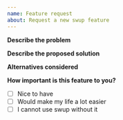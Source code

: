 ```yaml
---
name: Feature request
about: Request a new swup feature
---
```


<!--
Thanks for taking the time to request a new feature!
-->

**Describe the problem**

<!--
A clear and concise description of the problem this feature would solve.
-->

**Describe the proposed solution**

<!--
Let us know what you would like to happen for this problem to be solved.
-->

**Alternatives considered**

<!--
List any alternative solutions or features you've considered using instead.
-->

**How important is this feature to you?**

- [ ] Nice to have
- [ ] Would make my life a lot easier
- [ ] I cannot use swup without it
